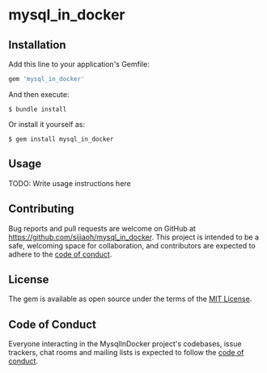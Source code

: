 # mysql_in_docker

## Installation

Add this line to your application's Gemfile:

```ruby
gem 'mysql_in_docker'
```

And then execute:

    $ bundle install

Or install it yourself as:

    $ gem install mysql_in_docker

## Usage

TODO: Write usage instructions here

## Contributing

Bug reports and pull requests are welcome on GitHub at https://github.com/sijiaoh/mysql_in_docker. This project is intended to be a safe, welcoming space for collaboration, and contributors are expected to adhere to the [code of conduct](https://github.com/sijiaoh/mysql_in_docker/blob/main/CODE_OF_CONDUCT.md).

## License

The gem is available as open source under the terms of the [MIT License](https://opensource.org/licenses/MIT).

## Code of Conduct

Everyone interacting in the MysqlInDocker project's codebases, issue trackers, chat rooms and mailing lists is expected to follow the [code of conduct](https://github.com/sijiaoh/mysql_in_docker/blob/main/CODE_OF_CONDUCT.md).
